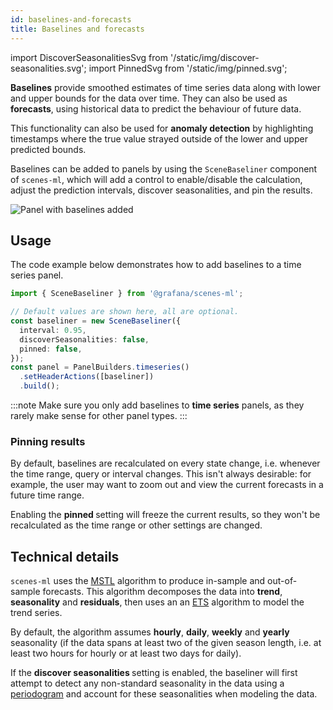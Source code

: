 ```yaml
---
id: baselines-and-forecasts
title: Baselines and forecasts
---
```


import DiscoverSeasonalitiesSvg from '/static/img/discover-seasonalities.svg';
import PinnedSvg from '/static/img/pinned.svg';

**Baselines** provide smoothed estimates of time series data along with lower and upper bounds for the data over time. They can also be used as **forecasts**, using historical data to predict the behaviour of future data.

This functionality can also be used for **anomaly detection** by highlighting timestamps where the true value strayed outside of the lower and upper predicted bounds.

Baselines can be added to panels by using the `SceneBaseliner` component of `scenes-ml`, which will add a control to enable/disable the calculation, adjust the prediction intervals, discover seasonalities, and pin the results.

![Panel with baselines added](/img/baseliner.png)

## Usage

The code example below demonstrates how to add baselines to a time series panel.

```ts
import { SceneBaseliner } from '@grafana/scenes-ml';

// Default values are shown here, all are optional.
const baseliner = new SceneBaseliner({
  interval: 0.95,
  discoverSeasonalities: false,
  pinned: false,
});
const panel = PanelBuilders.timeseries()
  .setHeaderActions([baseliner])
  .build();
```

:::note
Make sure you only add baselines to **time series** panels, as they rarely make sense for other panel types.
:::

### Pinning results

By default, baselines are recalculated on every state change, i.e. whenever the time range, query or interval changes. This isn't always desirable: for example, the user may want to zoom out and view the current forecasts in a future time range.

Enabling the **pinned <PinnedSvg className="ml-icon" />** setting will freeze the current results, so they won't be recalculated as the time range or other settings are changed.

## Technical details

`scenes-ml` uses the [MSTL][mstl] algorithm to produce in-sample and out-of-sample forecasts. This algorithm decomposes the data into **trend**, **seasonality** and **residuals**, then uses an an [ETS][ets] algorithm to model the trend series.

By default, the algorithm assumes **hourly**, **daily**, **weekly** and **yearly** seasonality (if the data spans at least two of the given season length, i.e. at least two hours for hourly or at least two days for daily).

If the **discover seasonalities <DiscoverSeasonalitiesSvg className="ml-icon"/>** setting is enabled, the baseliner will first attempt to detect any non-standard seasonality in the data using a [periodogram] and account for these seasonalities when modeling the data.

[mstl]: https://arxiv.org/abs/2107.13462
[ets]: https://otexts.com/fpp3/ets-forecasting.html
[periodogram]: https://www.sktime.net/en/latest/api_reference/auto_generated/sktime.param_est.seasonality.SeasonalityPeriodogram.html
